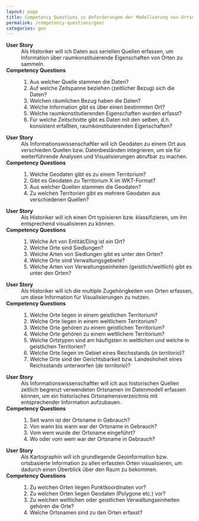```yaml
---
layout: page
title: Competency Questions zu Anforderungen der Modellierung von Ortsdaten
permalink: /competency-questions/geo/
categories: geo
---
```


<dl>
<dt><b>User Story</b></dt>
<dd>Als Historiker will ich Daten aus seriellen Quellen erfassen, um Information über raumkonstituierende Eigenschaften von Orten zu sammeln.</dd>
<dt><b>Competency Questions</b></dt>
<dd>
<ol>
<li>Aus welcher Quelle stammen die Daten?</li>
<li>Auf welche Zeitspanne beziehen (zeitlicher Bezug) sich die Daten?</li>
<li>Welchen räumlichen Bezug haben die Daten?</li>
<li>Welche Information gibt es über einen bestimmten Ort?</li>
<li>Welche raumkonstitutierenden Eigenschaften wurden erfasst?</li>
<li>Für welche Zeitschnitte gibt es Daten mit den selben, d.h. konsistent erfaßten, raumkonstituierenden Eigenschaften?</li>
</ol>
</dd>
</dl>

<dl>
<dt><b>User Story</b></dt>
<dd>Als Informationswissenschaftler will ich Geodaten zu einem Ort aus verschieden Quellen bzw. Datenbeständen integrieren, um sie für weiterführende Analysen und Visualisierungen abrufbar zu machen.</dd>
<dt><b>Competency Questions</b></dt>
<dd>
<ol>
<li>Welche Geodaten gibt es zu einem Territorium?</li>
<li>Gibt es Geodaten zu Territorium X im WKT-Format?</li>
<li>Aus welcher Quellen stammen die Geodaten?</li>
<li>Zu welchen Territorien gibt es mehrere Geodaten aus verschiedenen Quellen?</li>
</ol>
</dd>
</dl>

<dl>
<dt><b>User Story</b></dt>
<dd>Als Historiker will ich einen Ort typisieren bzw. klassifizieren, um ihn entsprechend visualisieren zu können.</dd>
<dt><b>Competency Questions</b></dt>
<dd>
<ol>
<li>Welche Art von Entität/Ding ist ein Ort?</li>
<li>Welche Orte sind Siedlungen?</li>
<li>Welche Arten von Siedlungen gibt es unter den Orten?</li>
<li>Welche Orte sind Verwaltungsgebiete?</li>
<li>Welche Arten von Verwaltungseinheiten (geistlich/weltlich) gibt es unter den Orten?</li>
</ol>
</dd>
</dl>

<dl>
<dt><b>User Story</b></dt>
<dd>Als Historiker will ich die multiple Zugehörigkeiten von Orten erfassen, um diese Information für Visualisierungen zu nutzen.</dd>
<dt><b>Competency Questions</b></dt>
<dd>
<ol>
<li>Welche Orte liegen in einem geistlichen Territorium?</li>
<li>Welche Orte liegen in einem weltlichem Territorium?</li>
<li>Welche Orte gehören zu einem geistlichen Territorium?</li>
<li>Welche Orte gehören zu einem weltlichem Territorium?</li>
<li>Welche Ortstypen sind am häufigsten in weltlichen und welche in geistlichen Territorien?</li>
<li>Welche Orte liegen im Gebiet eines Reichsstands (<em>in territorio</em>)?</li>
<li>Welche Orte sind der Gerichtsbarkeit bzw. Landeshoheit eines Reichsstands unterworfen (<em>de territorio</em>)?</li>
</ol>
</dd>
</dl>

<dl>
<dt><b>User Story</b></dt>
<dd>Als Informationswissenschaftler will ich aus historischen Quellen zeitlich begrenzt verwendeten Ortsnamen im Datenmodell erfassen können, um ein historisches Ortsnamensverzeichnis mit entsprechender Information aufzubauen.</dd>
<dt><b>Competency Questions</b></dt>
<dd>
<ol>
<li>Seit wann ist der Ortsname in Gebrauch?</li>
<li>Von wann bis wann war der Ortsname in Gebrauch?</li>
<li>Vom wem wurde der Ortsname eingeführt?</li>
<li>Wo oder vom wem war der Ortsname in Gebrauch?</li>
</ol>
</dd>
</dl>

<dl>
<dt><b>User Story</b></dt>
<dd>Als Kartographin will ich grundlegende Geoinformation bzw. ortsbasierte Information zu allen erfassten Orten visualisieren, um dadurch einen Überblick über den Raum zu bekommen.</dd>
<dt><b>Competency Questions</b></dt>
<dd>
<ol>
<li>Zu welchen Orten liegen Punktkoordinaten vor?</li>
<li>Zu welchen Orten liegen Geodaten (Polygone etc.) vor?</li>
<li>Zu welchen weltlichen oder geistlichen Verwaltungseinheiten gehören die Orte?</li>
<li>Welche Ortsnamen sind zu den Orten erfasst?</li>
</ol>
</dd>
</dl>

